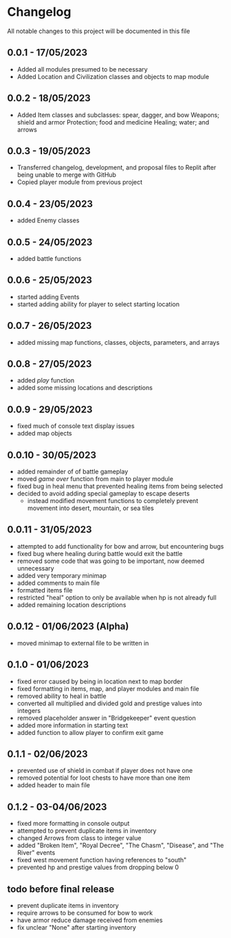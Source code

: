 # Changelog

All notable changes to this project will be documented in this file

## 0.0.1 - 17/05/2023

 - Added all modules presumed to be necessary
 - Added Location and Civilization classes and objects to map module

## 0.0.2 - 18/05/2023

- Added Item classes and subclasses: spear, dagger, and bow Weapons; shield
  and armor Protection; food and medicine Healing; water; and arrows

## 0.0.3 - 19/05/2023

 - Transferred changelog, development, and proposal files to Replit after
   being unable to merge with GitHub
 - Copied player module from previous project

## 0.0.4 - 23/05/2023

 - added Enemy classes

## 0.0.5 - 24/05/2023

 - added battle functions

## 0.0.6 - 25/05/2023

 - started adding Events
 - started adding ability for player to select starting location

## 0.0.7 - 26/05/2023

 - added missing map functions, classes, objects, parameters, and arrays

## 0.0.8 - 27/05/2023

 - added *play* function
 - added some missing locations and descriptions

## 0.0.9 - 29/05/2023

 - fixed much of console text display issues
 - added map objects

## 0.0.10 - 30/05/2023

 - added remainder of of battle gameplay
 - moved *game over* function from main to player module
 - fixed bug in heal menu that prevented healing items from being selected
 - decided to avoid adding special gameplay to escape deserts
   - instead modified movement functions to completely prevent movement into desert, mountain, or sea tiles

## 0.0.11 - 31/05/2023

 - attempted to add functionality for bow and arrow, but encountering bugs
 - fixed bug where healing during battle would exit the battle
 - removed some code that was going to be important, now deemed unnecessary
 - added very temporary minimap
 - added comments to main file
 - formatted items file
 - restricted "heal" option to only be available when hp is not already full
 - added remaining location descriptions

## 0.0.12 - 01/06/2023 (Alpha)

 - moved minimap to external file to be written in

## 0.1.0 - 01/06/2023

 - fixed error caused by being in location next to map border
 - fixed formatting in items, map, and player modules and main file
 - removed ability to heal in battle
 - converted all multiplied and divided gold and prestige values into integers
 - removed placeholder answer in "Bridgekeeper" event question
 - added more information in starting text
 - added function to allow player to confirm exit game

## 0.1.1 - 02/06/2023

 - prevented use of shield in combat if player does not have one
 - removed potential for loot chests to have more than one item
 - added header to main file

## 0.1.2 - 03-04/06/2023

 - fixed more formatting in console output
 - attempted to prevent duplicate items in inventory
 - changed Arrows from class to integer value
 - added "Broken Item", "Royal Decree", "The Chasm", "Disease", and "The River" events
 - fixed west movement function having references to "south"
 - prevented hp and prestige values from dropping below 0

## todo before final release

 - prevent duplicate items in inventory
 - require arrows to be consumed for bow to work
 - have armor reduce damage received from enemies
 - fix unclear "None" after starting inventory